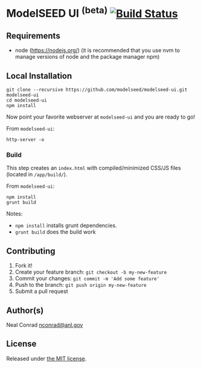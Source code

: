
# ModelSEED UI <sup>(beta)</sup> [![Build Status](https://travis-ci.org/ModelSEED/ModelSEED-UI.svg?branch=master)](https://travis-ci.org/ModelSEED/ModelSEED-UI)

## Requirements
- node (https://nodejs.org/)
(it is recommended that you use nvm to manage versions of node and the package manager npm)

## Local Installation

```
git clone --recursive https://github.com/modelseed/modelseed-ui.git modelseed-ui
cd modelseed-ui
npm install
```

Now point your favorite webserver at `modelseed-ui` and you are ready to go!

From `modelseed-ui`:

```
http-server -o
```


### Build

This step creates an `index.html` with compiled/minimized CSS/JS files (located in `/app/build/`).

From `modelseed-ui`:

```
npm install
grunt build
```

Notes:
- `npm install` installs grunt dependencies.
- `grunt build` does the build work


## Contributing

1. Fork it!
2. Create your feature branch: `git checkout -b my-new-feature`
3. Commit your changes: `git commit -m 'Add some feature'`
4. Push to the branch: `git push origin my-new-feature`
5. Submit a pull request

## Author(s)

Neal Conrad <nconrad@anl.gov>


## License

Released under [the MIT license](https://github.com/modelseed/modelseed-ui/blob/master/LICENSE).
